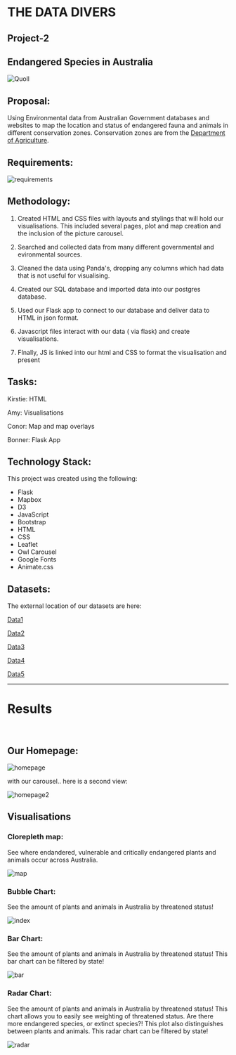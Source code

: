 # THE DATA DIVERS
## Project-2

## Endangered Species in Australia


![Quoll](images/quoll.jpg)


## Proposal: 
Using Environmental data from Australian Government databases and websites to map the location and status of endangered fauna and animals in different conservation zones. Conservation zones are from the [Department of Agriculture](https://data.gov.au/data/dataset/conservation-management-zones-of-australia). 

## Requirements: 

![requirements](images/requirements.png) 


## Methodology: 

1. Created HTML and CSS files with layouts and stylings that will hold our visualisations. This included several pages, plot and map creation and the inclusion of the picture carousel. 

2. Searched and collected data from many different governmental and evironmental sources. 

3. Cleaned the data using Panda's, dropping any columns which had data that is not useful for visualising.

4. Created our SQL database and imported data into our postgres database.

5. Used our Flask app to connect to our database and deliver data to HTML in json format. 

6. Javascript files interact with our data ( via flask) and create visualisations.

7. FInally, JS is linked into our html and CSS to format the visualisation and present




## Tasks: 

Kirstie: HTML 

Amy: Visualisations

Conor: Map and map overlays 

Bonner: Flask App



## Technology Stack: 

This project was created using the following:<br>
* Flask
* Mapbox
* D3
* JavaScript
* Bootstrap
* HTML
* CSS
* Leaflet
* Owl Carousel
* Google Fonts 
* Animate.css


## Datasets: 

The external location of our datasets are here: 

[Data1](https://services.slip.wa.gov.au/public/rest/services/SLIP_Public_Services/Environment/MapServer/23?f=pjson)

[Data2](https://data.gov.au/data/dataset/threatened-species-state-lists)

[Data3](https://getflywheel.com/layout/best-javascript-libraries-frameworks-2020/)

[Data4](http://www.environment.gov.au/cgi-bin/sprat/public/publicreports.pl?proc=species)

[Data5](https://www.environment.gov.au/sprat-public/action/report)


<hr>

# Results 

<br>

## Our Homepage: 

![homepage](images/homepage2.png)<br>

with our carousel.. here is a second view: <br>

![homepage2](images/HOMEPAGE.png)<br>

## Visualisations 

### Clorepleth map: 
See where endandered, vulnerable and critically endangered plants and animals occur across Australia.

![map](images/EndangeredMap.png)<br>

### Bubble Chart: 

See the amount of plants and animals in Australia by threatened status! 

![index](images/bubble.png)<br>

 ### Bar Chart: 

See the amount of plants and animals in Australia by threatened status! This bar chart can be filtered by state!<br>

![bar](images/Bar.PNG)<br>

 ### Radar Chart: 

See the amount of plants and animals in Australia by threatened status! This chart allows you to easily see weighting of threatened status. Are there more endangered species, or extinct species?! This plot also distinguishes between plants and animals.  This radar chart can be filtered by state!<br>

![radar](images/Radar.PNG)<br>



